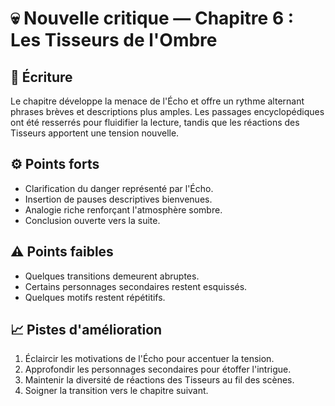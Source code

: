 # 💀 Nouvelle critique — Chapitre 6 : Les Tisseurs de l'Ombre

## 🧠 Écriture
Le chapitre développe la menace de l'Écho et offre un rythme alternant phrases brèves et descriptions plus amples. Les passages encyclopédiques ont été resserrés pour fluidifier la lecture, tandis que les réactions des Tisseurs apportent une tension nouvelle.

## ⚙️ Points forts
- Clarification du danger représenté par l'Écho.
- Insertion de pauses descriptives bienvenues.
- Analogie riche renforçant l'atmosphère sombre.
- Conclusion ouverte vers la suite.

## ⚠️ Points faibles
- Quelques transitions demeurent abruptes.
- Certains personnages secondaires restent esquissés.
- Quelques motifs restent répétitifs.

## 📈 Pistes d'amélioration
1. Éclaircir les motivations de l'Écho pour accentuer la tension.
2. Approfondir les personnages secondaires pour étoffer l'intrigue.
3. Maintenir la diversité de réactions des Tisseurs au fil des scènes.
4. Soigner la transition vers le chapitre suivant.
